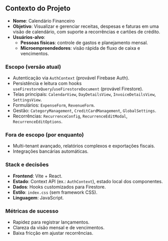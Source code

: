 ## Contexto do Projeto

- **Nome**: Calendário Financeiro
- **Objetivo**: Visualizar e gerenciar receitas, despesas e faturas em uma visão de calendário, com suporte a recorrências e cartões de crédito.
- **Usuários-alvo**:
  - **Pessoas físicas**: controle de gastos e planejamento mensal.
  - **Microempreendedores**: visão rápida de fluxo de caixa e vencimentos.

### Escopo (versão atual)
- Autenticação via `AuthContext` (provável Firebase Auth).
- Persistência e leitura com hooks `useFirestoreQuery`/`useFirestoreDocument` (provável Firestore).
- Telas principais: `CalendarView`, `DayDetailsView`, `InvoiceDetailsView`, `SettingsView`.
- Formulários: `ExpenseForm`, `RevenueForm`.
- Gestão: `CategoryManagement`, `CreditCardManagement`, `GlobalSettings`.
- Recorrências: `RecurrenceConfig`, `RecurrenceEditModal`, `RecurrenceEditOptions`.

### Fora de escopo (por enquanto)
- Multi-tenant avançado, relatórios complexos e exportações fiscais.
- Integrações bancárias automáticas.

### Stack e decisões
- **Frontend**: Vite + React.
- **Estado**: Context API (ex.: `AuthContext`), estado local dos componentes.
- **Dados**: Hooks customizados para Firestore.
- **Estilo**: `index.css` (sem framework CSS).
- **Linguagem**: JavaScript.

### Métricas de sucesso
- Rapidez para registrar lançamentos.
- Clareza da visão mensal e de vencimentos.
- Baixa fricção em ajustar recorrências.
